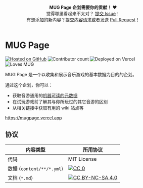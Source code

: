 <div align="center">
<b>MUG Page 企划需要你的贡献！ ❤️</b>
<br>
觉得哪里看起来不太对？ <a href="https://github.com/outloudvi/mugpage/issues/new/choose">提交 Issue</a>！
<br>
有想添加的新内容？<a href="https://github.com/outloudvi/mugpage/issues/new?labels=content-feat&template=ContentRequest.md">提交内容请求</a>或者发送 <a href="https://github.com/outloudvi/mugpage/pulls">Pull Request</a>！
</div>

<br />

# MUG Page

[![Hosted on GitHub](https://badgen.net/badge/Hosted%20on/GitHub/?icon=github)](https://github.com/outloudvi/mugpage) ![Contributor count](https://badgen.net/github/contributors/outloudvi/mugpage?color=orange) ![Deployed on Vercel](https://badgen.net/badge/Deployed%20on/Vercel/black?icon=vercel) ![Loves MUG](https://badgen.net/badge/Loves/MUG/f97854)

MUG Page 是一个以收集和展示音乐游戏的基本数据为目的的企划。

通过这个企划，你可以：

- 获取音游通用的[机器可读的元数据](https://github.com/outloudvi/mugpage/tree/master/content)
- 在试玩游戏前了解其与你所玩过的其它音游的区别
- 从相关链接中获取有用的 wiki 站点等

<https://mugpage.vercel.app>

## 协议

| 内容类型                  | 所用协议                                                                                                                     |
| ------------------------- | ---------------------------------------------------------------------------------------------------------------------------- |
| 代码                      | MIT License                                                                                                                  |
| 数据 (`content/**/*.yml`) | [![CC 0](https://licensebuttons.net/l/zero/1.0/88x31.png)](https://creativecommons.org/publicdomain/zero/1.0/)               |
| 文档 (`*.md`)             | [![CC BY-NC-SA 4.0](https://licensebuttons.net/l/by-nc-sa/4.0/88x31.png)](http://creativecommons.org/licenses/by-nc-sa/4.0/) |
